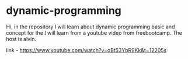 # dynamic-programming

Hi, in the repository I will learn about dynamic programming basic and concept
for the I will learn from a youtube video from freebootcamp. The host is 
alvin.

link - https://www.youtube.com/watch?v=oBt53YbR9Kk&t=12205s
